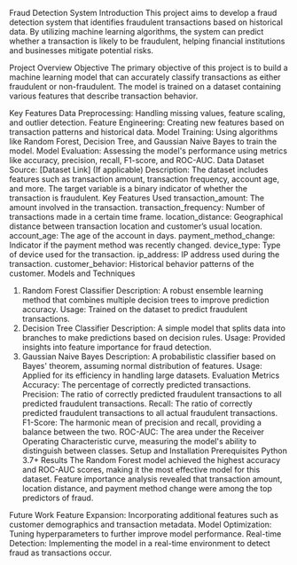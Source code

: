 Fraud Detection System
Introduction
This project aims to develop a fraud detection system that identifies fraudulent transactions based on historical data. By utilizing machine learning algorithms, the system can predict whether a transaction is likely to be fraudulent, helping financial institutions and businesses mitigate potential risks.

Project Overview
Objective
The primary objective of this project is to build a machine learning model that can accurately classify transactions as either fraudulent or non-fraudulent. The model is trained on a dataset containing various features that describe transaction behavior.

Key Features
Data Preprocessing: Handling missing values, feature scaling, and outlier detection.
Feature Engineering: Creating new features based on transaction patterns and historical data.
Model Training: Using algorithms like Random Forest, Decision Tree, and Gaussian Naive Bayes to train the model.
Model Evaluation: Assessing the model's performance using metrics like accuracy, precision, recall, F1-score, and ROC-AUC.
Data
Dataset
Source: [Dataset Link] (If applicable)
Description: The dataset includes features such as transaction amount, transaction frequency, account age, and more. The target variable is a binary indicator of whether the transaction is fraudulent.
Key Features Used
transaction_amount: The amount involved in the transaction.
transaction_frequency: Number of transactions made in a certain time frame.
location_distance: Geographical distance between transaction location and customer’s usual location.
account_age: The age of the account in days.
payment_method_change: Indicator if the payment method was recently changed.
device_type: Type of device used for the transaction.
ip_address: IP address used during the transaction.
customer_behavior: Historical behavior patterns of the customer.
Models and Techniques
1. Random Forest Classifier
Description: A robust ensemble learning method that combines multiple decision trees to improve prediction accuracy.
Usage: Trained on the dataset to predict fraudulent transactions.
2. Decision Tree Classifier
Description: A simple model that splits data into branches to make predictions based on decision rules.
Usage: Provided insights into feature importance for fraud detection.
3. Gaussian Naive Bayes
Description: A probabilistic classifier based on Bayes' theorem, assuming normal distribution of features.
Usage: Applied for its efficiency in handling large datasets.
Evaluation Metrics
Accuracy: The percentage of correctly predicted transactions.
Precision: The ratio of correctly predicted fraudulent transactions to all predicted fraudulent transactions.
Recall: The ratio of correctly predicted fraudulent transactions to all actual fraudulent transactions.
F1-Score: The harmonic mean of precision and recall, providing a balance between the two.
ROC-AUC: The area under the Receiver Operating Characteristic curve, measuring the model's ability to distinguish between classes.
Setup and Installation
Prerequisites
Python 3.7+
Results
The Random Forest model achieved the highest accuracy and ROC-AUC scores, making it the most effective model for this dataset. Feature importance analysis revealed that transaction amount, location distance, and payment method change were among the top predictors of fraud.

Future Work
Feature Expansion: Incorporating additional features such as customer demographics and transaction metadata.
Model Optimization: Tuning hyperparameters to further improve model performance.
Real-time Detection: Implementing the model in a real-time environment to detect fraud as transactions occur.
